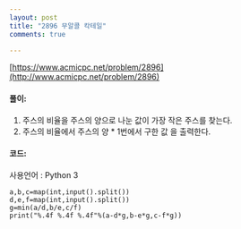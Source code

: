 ```yaml
---
layout: post
title: "2896 무알콜 칵테일"
comments: true

---
```

[https://www.acmicpc.net/problem/2896](http://www.acmicpc.net/problem/2896)

#### **풀이:**
1. 주스의 비율을 주스의 양으로 나눈 값이 가장 작은 주스를 찾는다.
2. 주스의 비율에서 주스의 양 * 1번에서 구한 값 을 출력한다.
 

#### **코드:**
사용언어 : Python 3
```
a,b,c=map(int,input().split())
d,e,f=map(int,input().split())
g=min(a/d,b/e,c/f)
print("%.4f %.4f %.4f"%(a-d*g,b-e*g,c-f*g))
```